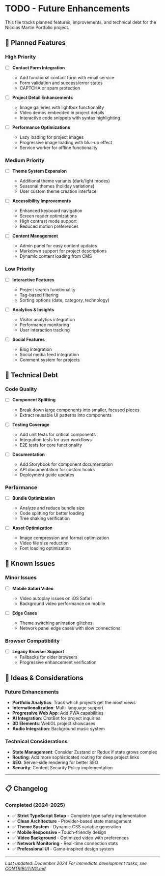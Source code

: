 # TODO - Future Enhancements

This file tracks planned features, improvements, and technical debt for the Nicolas Martin Portfolio project.

## 🚀 Planned Features

### High Priority

- [ ] **Contact Form Integration**
  - Add functional contact form with email service
  - Form validation and success/error states
  - CAPTCHA or spam protection

- [ ] **Project Detail Enhancements**
  - Image galleries with lightbox functionality
  - Video demos embedded in project details
  - Interactive code snippets with syntax highlighting

- [ ] **Performance Optimizations**
  - Lazy loading for project images
  - Progressive image loading with blur-up effect
  - Service worker for offline functionality

### Medium Priority

- [ ] **Theme System Expansion**
  - Additional theme variants (dark/light modes)
  - Seasonal themes (holiday variations)
  - User custom theme creation interface

- [ ] **Accessibility Improvements**
  - Enhanced keyboard navigation
  - Screen reader optimizations
  - High contrast mode support
  - Reduced motion preferences

- [ ] **Content Management**
  - Admin panel for easy content updates
  - Markdown support for project descriptions
  - Dynamic content loading from CMS

### Low Priority

- [ ] **Interactive Features**
  - Project search functionality
  - Tag-based filtering
  - Sorting options (date, category, technology)

- [ ] **Analytics & Insights**
  - Visitor analytics integration
  - Performance monitoring
  - User interaction tracking

- [ ] **Social Features**
  - Blog integration
  - Social media feed integration
  - Comment system for projects

## 🔧 Technical Debt

### Code Quality
- [ ] **Component Splitting**
  - Break down large components into smaller, focused pieces
  - Extract reusable UI patterns into components

- [ ] **Testing Coverage**
  - Add unit tests for critical components
  - Integration tests for user workflows
  - E2E tests for core functionality

- [ ] **Documentation**
  - Add Storybook for component documentation
  - API documentation for custom hooks
  - Deployment guide updates

### Performance
- [ ] **Bundle Optimization**
  - Analyze and reduce bundle size
  - Code splitting for better loading
  - Tree shaking verification

- [ ] **Asset Optimization**
  - Image compression and format optimization
  - Video file size reduction
  - Font loading optimization

## 🐛 Known Issues

### Minor Issues
- [ ] **Mobile Safari Video**
  - Video autoplay issues on iOS Safari
  - Background video performance on mobile

- [ ] **Edge Cases**
  - Theme switching animation glitches
  - Network panel edge cases with slow connections

### Browser Compatibility
- [ ] **Legacy Browser Support**
  - Fallbacks for older browsers
  - Progressive enhancement verification

## 📝 Ideas & Considerations

### Future Enhancements
- **Portfolio Analytics**: Track which projects get the most views
- **Internationalization**: Multi-language support
- **Progressive Web App**: Add PWA capabilities
- **AI Integration**: ChatBot for project inquiries
- **3D Elements**: WebGL project showcases
- **Audio Integration**: Background music system

### Technical Considerations
- **State Management**: Consider Zustand or Redux if state grows complex
- **Routing**: Add more sophisticated routing for deep project links
- **SEO**: Server-side rendering for better SEO
- **Security**: Content Security Policy implementation

---

## 📋 Changelog

### Completed (2024-2025)
- ✅ **Strict TypeScript Setup** - Complete type safety implementation
- ✅ **Clean Architecture** - Provider-based state management
- ✅ **Theme System** - Dynamic CSS variable generation
- ✅ **Mobile Responsive** - Touch-friendly design
- ✅ **Video Background** - Optimized video with preferences
- ✅ **Network Monitoring** - Real-time connection stats
- ✅ **Professional UI** - Game-inspired design system

---

*Last updated: December 2024*
*For immediate development tasks, see [CONTRIBUTING.md](./CONTRIBUTING.md)*
